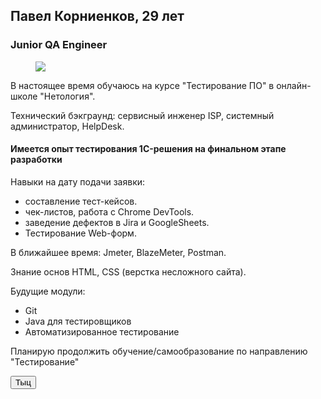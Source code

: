 <html>
<body>
<link href="style.css" rel="stylesheet">
<h2> Павел Корниенков, 29 лет</h2>
<h3>Junior QA Engineer</h3>
<figure>
<img class="photo" src="https://img.hhcdn.ru/photo/704928835.jpeg?t=1669734427&h=rz5iJT1cm154izgky0az2w">
</figure>
<span class="major"><p> В настоящее время обучаюсь на курсе "Тестирование ПО" в онлайн-школе "Нетология".</p>
<p> Технический бэкграунд: сервисный инженер ISP, системный администратор, HelpDesk.</p>
<p><h4>Имеется опыт тестирования 1C-решения на финальном этапе разработки</h4></p>
Навыки на дату подачи заявки: 
<ul>
	<li>составление тест-кейсов.
	<li>чек-листов, работа с Chrome DevTools.
	<li>заведение дефектов в Jira и GoogleSheets.
	<li>Тестирование Web-форм. 
</ul>	
<p>В ближайшее время: Jmeter, BlazeMeter, Postman.</p>
<p>Знание основ HTML, CSS (верстка несложного сайта).</p>
<p>Будущие модули: 
<ul>
	<li>Git 
	<li>Java для тестировщиков 
	<li>Автоматизированное тестирование
</ul>
</p>
<p>Планирую продолжить обучение/самообразование по направлению "Тестирование"</p>
</span>
<form action="https://hh.ru/resume/c912e984ff03fc5a0f0039ed1f6f524b574338" target="My CV">
<button>Тыц</button>
</body>
</html>

